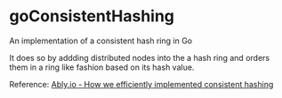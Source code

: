 # goConsistentHashing
An implementation of a consistent hash ring in Go 

It does so by addding distributed nodes into the a hash ring and orders them in a ring like fashion based on its hash value. 

Reference: [Ably.io - How we efficiently implemented consistent hashing](https://www.ably.io/blog/implementing-efficient-consistent-hashing)
